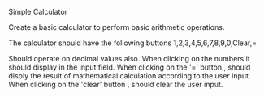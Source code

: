 Simple Calculator

Create a basic calculator to perform basic arithmetic operations.

The calculator should have the following buttons
1,2,3,4,5,6,7,8,9,0,Clear,=

Should operate on decimal values also.
When clicking on the numbers it should display in the input field.
When clicking on the '=' button , should disply the result of mathematical calculation according to the user input.
When clicking on the 'clear' button , should clear the user input.



